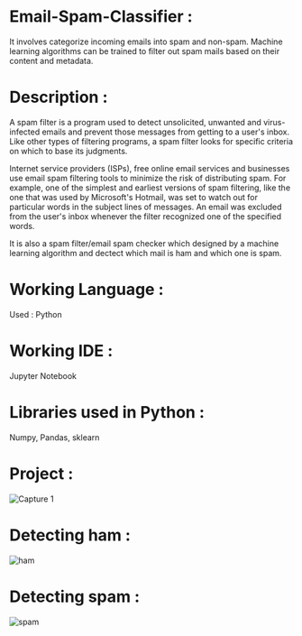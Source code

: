 # Email-Spam-Classifier :
It involves categorize incoming emails into spam and non-spam. Machine learning algorithms can be trained to filter out spam mails based on their content and metadata.

# Description :
A spam filter is a program used to detect unsolicited, unwanted and virus-infected emails and prevent those messages from getting to a user's inbox. Like other types of filtering programs, a spam filter looks for specific criteria on which to base its judgments.

Internet service providers (ISPs), free online email services and businesses use email spam filtering tools to minimize the risk of distributing spam. For example, one of the simplest and earliest versions of spam filtering, like the one that was used by Microsoft's Hotmail, was set to watch out for particular words in the subject lines of messages. An email was excluded from the user's inbox whenever the filter recognized one of the specified words.

It is also a spam filter/email spam checker which designed by a machine learning algorithm and dectect which mail is ham and which one is spam. 

# Working Language :
Used : Python 

# Working IDE :
Jupyter Notebook

# Libraries used in Python :
Numpy, Pandas, sklearn

# Project : 
![Capture 1](https://github.com/SAIJU2001/Email-Spam-Classifier/assets/102968768/a508e95f-4179-48d7-8daf-a62127afb306)

# Detecting ham :
![ham](https://github.com/SAIJU2001/Email-Spam-Classifier/assets/102968768/ad6ea475-7e94-4666-b45d-e0012047f614)

# Detecting spam :
![spam](https://github.com/SAIJU2001/Email-Spam-Classifier/assets/102968768/c1494009-b7bb-4ac8-a1c3-d9113fd512ca)
